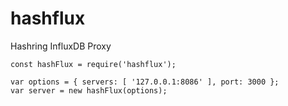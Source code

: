 # hashflux
Hashring InfluxDB Proxy

```
const hashFlux = require('hashflux');

var options = { servers: [ '127.0.0.1:8086' ], port: 3000 };
var server = new hashFlux(options);
```
